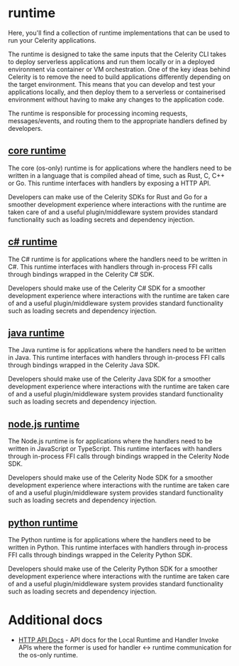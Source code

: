 # runtime

Here, you'll find a collection of runtime implementations that can be used to run your Celerity applications. 

The runtime is designed to take the same inputs that the Celerity CLI takes to deploy serverless applications and run them locally or in a deployed environment via container or VM orchestration.
One of the key ideas behind Celerity is to remove the need to build applications differently depending on the target environment. This means that you can develop and test your applications locally, and then deploy them to a serverless or containerised environment without having to make any changes to the application code.

The runtime is responsible for processing incoming requests, messages/events, and routing them to the appropriate handlers defined by developers.

## [core runtime](./core/README.md)

The core (os-only) runtime is for applications where the handlers need to be written in a language that is compiled ahead of time, such as Rust, C, C++ or Go.
This runtime interfaces with handlers by exposing a HTTP API.

Developers can make use of the Celerity SDKs for Rust and Go for a smoother development experience where interactions with the runtime are taken care of and a useful plugin/middleware system provides standard functionality such as loading secrets and dependency injection.

## [c# runtime](./csharp/README.md)

The C# runtime is for applications where the handlers need to be written in C#.
This runtime interfaces with handlers through in-process FFI calls through bindings wrapped in the Celerity C# SDK.

Developers should make use of the Celerity C# SDK for a smoother development experience where interactions with the runtime are taken care of and a useful plugin/middleware system provides standard functionality such as loading secrets and dependency injection.

## [java runtime](./java/README.md)

The Java runtime is for applications where the handlers need to be written in Java.
This runtime interfaces with handlers through in-process FFI calls through bindings wrapped in the Celerity Java SDK.

Developers should make use of the Celerity Java SDK for a smoother development experience where interactions with the runtime are taken care of and a useful plugin/middleware system provides standard functionality such as loading secrets and dependency injection.


## [node.js runtime](./nodejs/README.md)

The Node.js runtime is for applications where the handlers need to be written in JavaScript or TypeScript.
This runtime interfaces with handlers through in-process FFI calls through bindings wrapped in the Celerity Node SDK.

Developers should make use of the Celerity Node SDK for a smoother development experience where interactions with the runtime are taken care of and a useful plugin/middleware system provides standard functionality such as loading secrets and dependency injection.


## [python runtime](./python/README.md)

The Python runtime is for applications where the handlers need to be written in Python.
This runtime interfaces with handlers through in-process FFI calls through bindings wrapped in the Celerity Python SDK.

Developers should make use of the Celerity Python SDK for a smoother development experience where interactions with the runtime are taken care of and a useful plugin/middleware system provides standard functionality such as loading secrets and dependency injection.

# Additional docs

- [HTTP API Docs](../../libs/runtime/api-docs/README.md) - API docs for the Local Runtime and Handler Invoke APIs where the former is used for handler <-> runtime communication for the os-only runtime.
